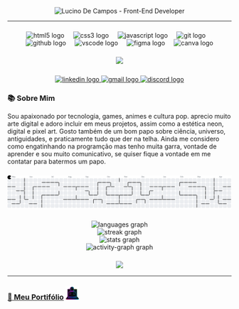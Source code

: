 
<p align="center">
  <img src="https://capsule-render.vercel.app/api?type=speech&height=200&color=&color=0&text=ALUCINADO&textBg=false&section=header&fontColor=ff1493&animation=twinkling&stroke=ff1493&desc=Front-End%20Developer%20|%20HTML%20|%20CSS%20|%20JavaScript%20|%20Git&descAlignY=70&descSize=20&fontAlignY=30&strokeWidth=2" alt="Lucino De Campos - Front-End Developer" />
</p>

---

###

<div align="center">
  <img src="https://cdn.jsdelivr.net/gh/devicons/devicon/icons/html5/html5-original.svg" height="40" alt="html5 logo"  />
  <img width="12" />
  <img src="https://cdn.jsdelivr.net/gh/devicons/devicon/icons/css3/css3-original.svg" height="40" alt="css3 logo"  />
  <img width="12" />
  <img src="https://cdn.jsdelivr.net/gh/devicons/devicon/icons/javascript/javascript-original.svg" height="40" alt="javascript logo"  />
  <img width="12" />
  <img src="https://cdn.jsdelivr.net/gh/devicons/devicon/icons/git/git-original.svg" height="40" alt="git logo"  />
  <img width="12" />
  <img src="https://cdn.jsdelivr.net/gh/devicons/devicon/icons/github/github-original.svg" height="40" alt="github logo"  />
  <img width="12" />
  <img src="https://cdn.jsdelivr.net/gh/devicons/devicon/icons/vscode/vscode-original.svg" height="40" alt="vscode logo"  />
  <img width="12" />
  <img src="https://cdn.jsdelivr.net/gh/devicons/devicon/icons/figma/figma-original.svg" height="40" alt="figma logo"  />
  <img width="12" />
  <img src="https://cdn.jsdelivr.net/gh/devicons/devicon/icons/canva/canva-original.svg" height="40" alt="canva logo"  />
</div>

###

<div align="center">
  <img height="200" src="https://i.postimg.cc/T3822g7r/city.gif"  />
</div>

###

<div align="center">
  <a href="https://www.linkedin.com/in/lucino-de-campos/" target="_blank">
    <img src="https://raw.githubusercontent.com/maurodesouza/profile-readme-generator/master/src/assets/icons/social/linkedin/default.svg" width="91" height="40" alt="linkedin logo"  />
  </a>
  <a href="lucinogabriel1510@gmail.com" target="_blank">
    <img src="https://raw.githubusercontent.com/maurodesouza/profile-readme-generator/master/src/assets/icons/social/gmail/default.svg" width="91" height="40" alt="gmail logo"  />
  </a>
  <a href="528043710487855115" target="_blank">
    <img src="https://raw.githubusercontent.com/maurodesouza/profile-readme-generator/master/src/assets/icons/social/discord/default.svg" width="91" height="40" alt="discord logo"  />
  </a>
</div>


### 📚 Sobre Mim
Sou apaixonado por tecnologia, games, animes e cultura pop. aprecio muito arte digital e adoro incluir em meus projetos, assim
como a estética neon, digital e pixel art. Gosto também de um bom papo sobre ciência, universo, antiguidades, e praticamente tudo que der na telha. Ainda me considero como engatinhando na programção mas tenho muita garra, vontade de aprender e sou muito comunicativo, se quiser fique a vontade em me contatar para batermos um papo.

###

<picture>
  <source media="(prefers-color-scheme: dark)" srcset="https://raw.githubusercontent.com/Alucinado-dev/Alucinado-dev/output/pacman-contribution-graph-dark.svg">
  <source media="(prefers-color-scheme: light)" srcset="https://raw.githubusercontent.com/Alucinado-dev/Alucinado-dev/output/pacman-contribution-graph.svg">
  <img alt="pacman contribution graph" src="https://raw.githubusercontent.com/Alucinado-dev/Alucinado-dev/output/pacman-contribution-graph.svg">
</picture>

###

<div align="center">
  <img src="https://github-readme-stats.vercel.app/api/top-langs?username=Alucinado-dev&locale=en&hide_title=false&layout=compact&card_width=320&langs_count=5&theme=dracula&hide_border=false&order=2" height="150" alt="languages graph" /> <br>
  <img src="https://streak-stats.demolab.com?user=Alucinado-dev&locale=en&mode=daily&theme=dracula&hide_border=false&border_radius=5&order=3" height="150" alt="streak graph" /> <br>
  <img src="https://github-readme-stats.vercel.app/api?username=Alucinado-dev&hide_title=false&hide_rank=false&show_icons=true&include_all_commits=true&count_private=true&disable_animations=false&theme=dracula&locale=en&hide_border=false&order=1" height="150" alt="stats graph" /> <br>
  <img src="https://github-readme-activity-graph.vercel.app/graph?username=Alucinado-dev&radius=16&theme=react&area=true&order=5" height="300" alt="activity-graph graph"  />
</div>

###

<div align="center">
  <img src="https://profile-counter.glitch.me/Alucinado-dev/count.svg?"  />
</div>

---

###                                [**🚀 Meu Portifólio**](https://alucinado-dev.vercel.app) <img width='30px' height='30px' src='/img/ALucin4do-logo.png'>







